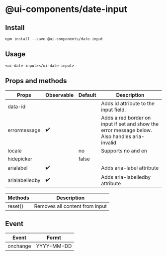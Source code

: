 # @ui-components/date-input

## Install

```
npm install --save @ui-components/date-input
```

## Usage

```
<ui-date-input></ui-date-input>
```

## Props and methods

| Props          | Observable         | Default | Description                                                                                   |
| -------------- | ------------------ | ------- | --------------------------------------------------------------------------------------------- |
| data-id        |                    |         | Adds id attribute to the input field.                                                         |
| errormessage   | :heavy_check_mark: |         | Adds a red border on input if set and show the error message below. Also handles aria-invalid |
| locale         |                    | no      | Supports no and en                                                                            |
| hidepicker     |                    | false   |                                                                                               |
| arialabel      | :heavy_check_mark: |         | Adds aria-label attribute                                                                     |
| arialabelledby | :heavy_check_mark: |         | Adds aria-labelledby attribute                                                                |

| Methods | Description                    |
| ------- | ------------------------------ |
| reset() | Removes all content from input |

## Event

| Event    | Formt      |
| -------- | ---------- |
| onchange | YYYY-MM-DD |
